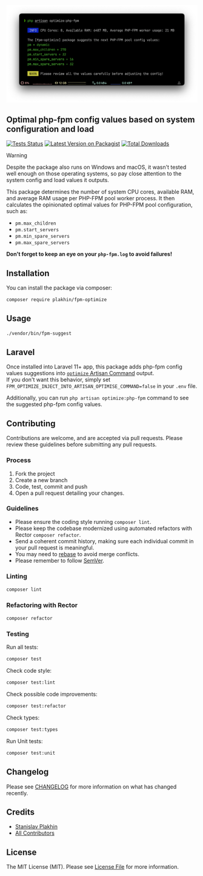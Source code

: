 <p align="center"><img src="/art/optimize-php-fpm.png" alt="Screenshot of the `php artisan optimize:php-fpm` command"></p>

## Optimal php-fpm config values based on system configuration and load

[![Tests Status](https://github.com/plakhin/fpm-optimize/actions/workflows/main.yml/badge.svg)](https://github.com/plakhin/fpm-optimize/actions)
[![Latest Version on Packagist](https://img.shields.io/packagist/v/plakhin/fpm-optimize.svg)](https://packagist.org/packages/plakhin/fpm-optimize)
[![Total Downloads](https://img.shields.io/packagist/dt/plakhin/fpm-optimize.svg)](https://packagist.org/packages/plakhin/fpm-optimize)

> [!WARNING]  
> Despite the package also runs on Windows and macOS, it wasn't tested well enough on those operating systems, so pay close attention to the system config and load values it outputs.

This package determines the number of system CPU cores, available RAM, and average RAM usage per PHP-FPM pool worker process. It then calculates the opinionated optimal values for PHP-FPM pool configuration, such as:
- `pm.max_children`
- `pm.start_servers`
- `pm.min_spare_servers`
- `pm.max_spare_servers`

**Don't forget to keep an eye on your `php-fpm.log` to avoid failures!**

## Installation

You can install the package via composer:

```bash
composer require plakhin/fpm-optimize
```

## Usage

```bash
./vendor/bin/fpm-suggest
```

## Laravel

Once installed into Laravel 11+ app, this package adds php-fpm config values suggestions into [`optimize` Artisan Command](https://laravel.com/docs/deployment#optimization) output.  
If you don't want this behavior, simply set `FPM_OPTIMIZE_INJECT_INTO_ARTISAN_OPTIMISE_COMMAND=false` in your `.env` file.

Additionally, you can run `php artisan optimize:php-fpm` command to see the suggested php-fpm config values.

## Contributing
Contributions are welcome, and are accepted via pull requests.
Please review these guidelines before submitting any pull requests.

### Process

1. Fork the project
1. Create a new branch
1. Code, test, commit and push
1. Open a pull request detailing your changes.

### Guidelines

* Please ensure the coding style running `composer lint`.
* Please keep the codebase modernized using automated refactors with Rector `composer refactor`.
* Send a coherent commit history, making sure each individual commit in your pull request is meaningful.
* You may need to [rebase](https://git-scm.com/book/en/v2/Git-Branching-Rebasing) to avoid merge conflicts.
* Please remember to follow [SemVer](http://semver.org/).

### Linting

```bash
composer lint
```

### Refactoring with Rector

```bash
composer refactor
```

### Testing

Run all tests:
```bash
composer test
```

Check code style:
```bash
composer test:lint
```

Check possible code improvements:
```bash
composer test:refactor
```

Check types:
```bash
composer test:types
```

Run Unit tests:
```bash
composer test:unit
```

## Changelog

Please see [CHANGELOG](CHANGELOG.md) for more information on what has changed recently.

## Credits

- [Stanislav Plakhin](https://github.com/plakhin)
- [All Contributors](../../contributors)

## License

The MIT License (MIT). Please see [License File](LICENSE.md) for more information.
